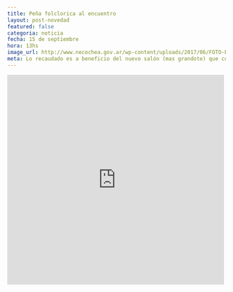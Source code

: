 ```yaml
---
title: Peña folclorica al encuentro
layout: post-novedad
featured: false
categoria: noticia
fecha: 15 de septiembre
hora: 13hs
image_url: http://www.necochea.gov.ar/wp-content/uploads/2017/06/FOTO-Pe%C3%B1a-1021x580.jpg
meta: Lo recaudado es a beneficio del nuevo salón (mas grandote) que construiremos en LA VECI.
---
```


<iframe src="https://www.facebook.com/plugins/post.php?href=https%3A%2F%2Fwww.facebook.com%2Fpermalink.php%3Fstory_fbid%3D1910038359259738%26id%3D100007607774862&width=500" width="500" height="484" style="border:none;overflow:hidden" scrolling="no" frameborder="0" allowTransparency="true"></iframe>